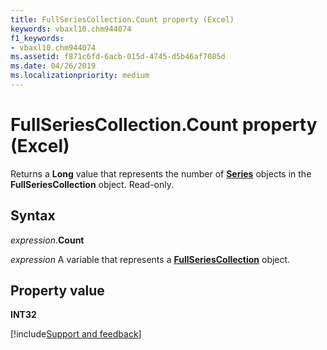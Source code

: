 ```yaml
---
title: FullSeriesCollection.Count property (Excel)
keywords: vbaxl10.chm944074
f1_keywords:
- vbaxl10.chm944074
ms.assetid: f871c6fd-6acb-015d-4745-d5b46af7085d
ms.date: 04/26/2019
ms.localizationpriority: medium
---
```



# FullSeriesCollection.Count property (Excel)

Returns a **Long** value that represents the number of **[Series](Excel.Series(object).md)** objects in the **FullSeriesCollection** object. Read-only.


## Syntax

_expression_.**Count**

_expression_ A variable that represents a **[FullSeriesCollection](Excel.fullseriescollection.md)** object.


## Property value

**INT32**



[!include[Support and feedback](~/includes/feedback-boilerplate.md)]